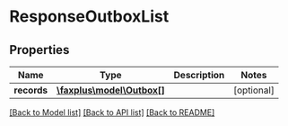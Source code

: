 # ResponseOutboxList

## Properties
Name | Type | Description | Notes
------------ | ------------- | ------------- | -------------
**records** | [**\faxplus\model\Outbox[]**](Outbox.md) |  | [optional] 

[[Back to Model list]](../README.md#documentation-for-models) [[Back to API list]](../README.md#documentation-for-api-endpoints) [[Back to README]](../README.md)


